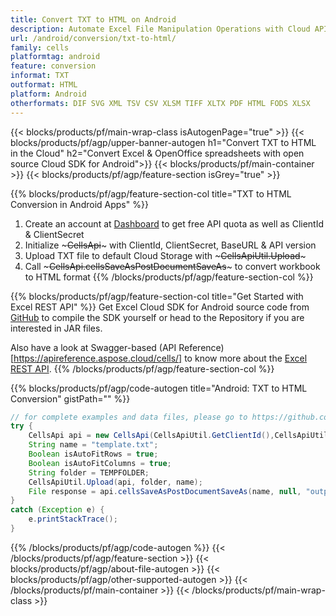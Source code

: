 ```yaml
---
title: Convert TXT to HTML on Android 
description: Automate Excel File Manipulation Operations with Cloud API & Open Source Android SDK
url: /android/conversion/txt-to-html/
family: cells
platformtag: android
feature: conversion
informat: TXT
outformat: HTML
platform: Android
otherformats: DIF SVG XML TSV CSV XLSM TIFF XLTX PDF HTML FODS XLSX 
---
```


{{< blocks/products/pf/main-wrap-class isAutogenPage="true" >}}
{{< blocks/products/pf/agp/upper-banner-autogen h1="Convert TXT to HTML in the Cloud" h2="Convert Excel & OpenOffice spreadsheets with open source Cloud SDK for Android">}}
{{< blocks/products/pf/main-container >}}
{{< blocks/products/pf/agp/feature-section isGrey="true" >}}

{{% blocks/products/pf/agp/feature-section-col title="TXT to HTML Conversion in Android Apps" %}}
1. Create an account at <a href="https://dashboard.aspose.cloud/">Dashboard</a> to get free API quota as well as ClientId & ClientSecret
1. Initialize ~~~CellsApi~~~ with ClientId, ClientSecret, BaseURL & API version
1. Upload TXT file to default Cloud Storage with ~~~CellsApiUtil.Upload~~~
1. Call ~~~CellsApi.cellsSaveAsPostDocumentSaveAs~~~ to convert workbook to HTML format
{{% /blocks/products/pf/agp/feature-section-col %}}

{{% blocks/products/pf/agp/feature-section-col title="Get Started with Excel REST API" %}}
Get Excel Cloud SDK for Android source code from [GitHub](https://github.com/aspose-cells-cloud/aspose-cells-cloud-android) to compile the SDK yourself or head to the Repository if you are interested in JAR files. 

Also have a look at Swagger-based (API Reference)[https://apireference.aspose.cloud/cells/] to know more about the [Excel REST API](https://products.aspose.cloud/cells/curl/).
{{% /blocks/products/pf/agp/feature-section-col %}}

{{% blocks/products/pf/agp/code-autogen title="Android: TXT to HTML Conversion" gistPath="" %}}
```java
// for complete examples and data files, please go to https://github.com/aspose-cells-cloud/aspose-cells-cloud-android
try {
    CellsApi api = new CellsApi(CellsApiUtil.GetClientId(),CellsApiUtil.GetClientSecret(),CellsApiUtil.GetAPIVersion(),CellsApiUtil.GetBaseUrl());
    String name = "template.txt";
    Boolean isAutoFitRows = true;
	Boolean isAutoFitColumns = true;
    String folder = TEMPFOLDER;
    CellsApiUtil.Upload(api, folder, name);
    File response = api.cellsSaveAsPostDocumentSaveAs(name, null, "output.html", isAutoFitRows, isAutoFitColumns, folder, null);
}
catch (Exception e) {
    e.printStackTrace();
}
```
{{% /blocks/products/pf/agp/code-autogen %}}
{{< /blocks/products/pf/agp/feature-section >}}
{{< blocks/products/pf/agp/about-file-autogen >}}
{{< blocks/products/pf/agp/other-supported-autogen >}}
{{< /blocks/products/pf/main-container >}}
{{< /blocks/products/pf/main-wrap-class >}}